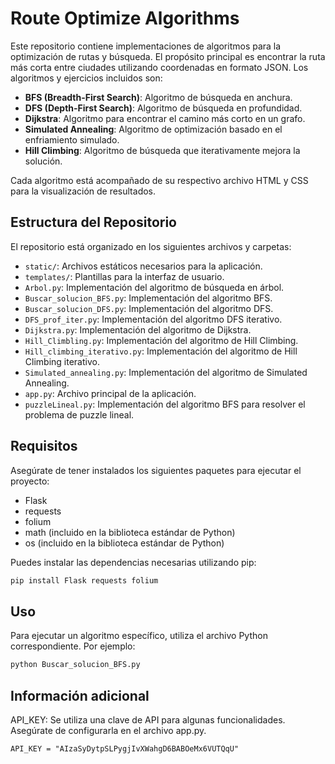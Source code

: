 # Route Optimize Algorithms

Este repositorio contiene implementaciones de algoritmos para la optimización de rutas y búsqueda. El propósito principal es encontrar la ruta más corta entre ciudades utilizando coordenadas en formato JSON. Los algoritmos y ejercicios incluidos son:

- **BFS (Breadth-First Search)**: Algoritmo de búsqueda en anchura.
- **DFS (Depth-First Search)**: Algoritmo de búsqueda en profundidad.
- **Dijkstra**: Algoritmo para encontrar el camino más corto en un grafo.
- **Simulated Annealing**: Algoritmo de optimización basado en el enfriamiento simulado.
- **Hill Climbing**: Algoritmo de búsqueda que iterativamente mejora la solución.

Cada algoritmo está acompañado de su respectivo archivo HTML y CSS para la visualización de resultados.

## Estructura del Repositorio

El repositorio está organizado en los siguientes archivos y carpetas:

- `static/`: Archivos estáticos necesarios para la aplicación.
- `templates/`: Plantillas para la interfaz de usuario.
- `Arbol.py`: Implementación del algoritmo de búsqueda en árbol.
- `Buscar_solucion_BFS.py`: Implementación del algoritmo BFS.
- `Buscar_solucion_DFS.py`: Implementación del algoritmo DFS.
- `DFS_prof_iter.py`: Implementación del algoritmo DFS iterativo.
- `Dijkstra.py`: Implementación del algoritmo de Dijkstra.
- `Hill_Climbling.py`: Implementación del algoritmo de Hill Climbing.
- `Hill_climbing_iterativo.py`: Implementación del algoritmo de Hill Climbing iterativo.
- `Simulated_annealing.py`: Implementación del algoritmo de Simulated Annealing.
- `app.py`: Archivo principal de la aplicación.
- `puzzleLineal.py`: Implementación del algoritmo BFS para resolver el problema de puzzle lineal.

## Requisitos

Asegúrate de tener instalados los siguientes paquetes para ejecutar el proyecto:

- Flask
- requests
- folium
- math (incluido en la biblioteca estándar de Python)
- os (incluido en la biblioteca estándar de Python)

Puedes instalar las dependencias necesarias utilizando pip:

```bash
pip install Flask requests folium
```

## Uso

Para ejecutar un algoritmo específico, utiliza el archivo Python correspondiente. Por ejemplo:

```bash
python Buscar_solucion_BFS.py
```

## Información adicional

API_KEY: Se utiliza una clave de API para algunas funcionalidades. Asegúrate de configurarla en el archivo app.py.

```
API_KEY = "AIzaSyDytpSLPygjIvXWahgD6BABOeMx6VUTQqU"
```
